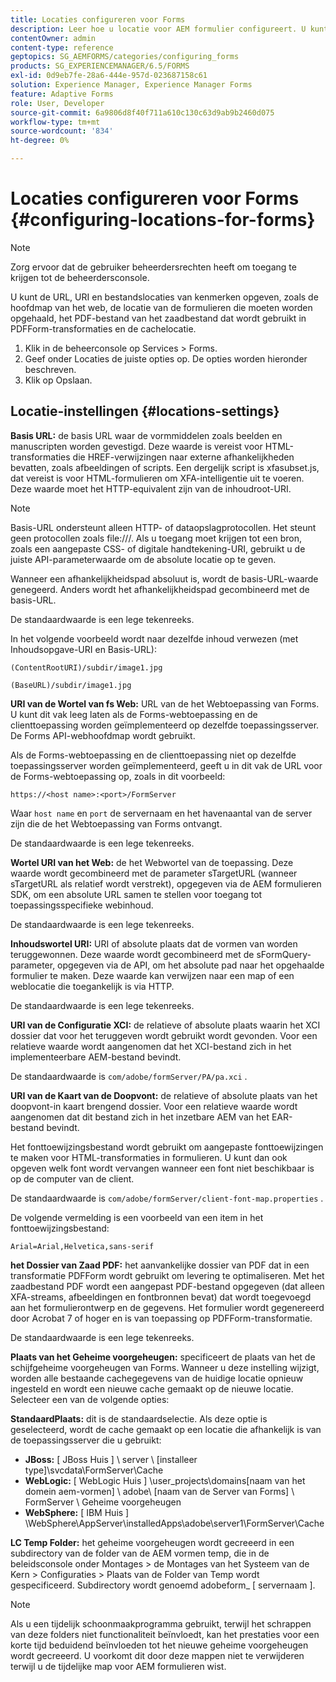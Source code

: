 ```yaml
---
title: Locaties configureren voor Forms
description: Leer hoe u locatie voor AEM formulier configureert. U kunt de bestandslocaties van kenmerken, de locatie van het formulier, het zaadbestand en de cachelocatie opgeven.
contentOwner: admin
content-type: reference
geptopics: SG_AEMFORMS/categories/configuring_forms
products: SG_EXPERIENCEMANAGER/6.5/FORMS
exl-id: 0d9eb7fe-28a6-444e-957d-023687158c61
solution: Experience Manager, Experience Manager Forms
feature: Adaptive Forms
role: User, Developer
source-git-commit: 6a9806d8f40f711a610c130c63d9ab9b2460d075
workflow-type: tm+mt
source-wordcount: '834'
ht-degree: 0%

---
```


# Locaties configureren voor Forms {#configuring-locations-for-forms}

>[!NOTE]
> 
> Zorg ervoor dat de gebruiker beheerdersrechten heeft om toegang te krijgen tot de beheerdersconsole.

U kunt de URL, URI en bestandslocaties van kenmerken opgeven, zoals de hoofdmap van het web, de locatie van de formulieren die moeten worden opgehaald, het PDF-bestand van het zaadbestand dat wordt gebruikt in PDFForm-transformaties en de cachelocatie.

1. Klik in de beheerconsole op Services > Forms.
1. Geef onder Locaties de juiste opties op. De opties worden hieronder beschreven.
1. Klik op Opslaan.

## Locatie-instellingen {#locations-settings}

**Basis URL:** de basis URL waar de vormmiddelen zoals beelden en manuscripten worden gevestigd. Deze waarde is vereist voor HTML-transformaties die HREF-verwijzingen naar externe afhankelijkheden bevatten, zoals afbeeldingen of scripts. Een dergelijk script is xfasubset.js, dat vereist is voor HTML-formulieren om XFA-intelligentie uit te voeren. Deze waarde moet het HTTP-equivalent zijn van de inhoudroot-URI.

>[!NOTE]
>
>Basis-URL ondersteunt alleen HTTP- of dataopslagprotocollen. Het steunt geen protocollen zoals file:///. Als u toegang moet krijgen tot een bron, zoals een aangepaste CSS- of digitale handtekening-URI, gebruikt u de juiste API-parameterwaarde om de absolute locatie op te geven.

Wanneer een afhankelijkheidspad absoluut is, wordt de basis-URL-waarde genegeerd. Anders wordt het afhankelijkheidspad gecombineerd met de basis-URL.

De standaardwaarde is een lege tekenreeks.

In het volgende voorbeeld wordt naar dezelfde inhoud verwezen (met Inhoudsopgave-URI en Basis-URL):

`(ContentRootURI)/subdir/image1.jpg`

`(BaseURL)/subdir/image1.jpg`

**URI van de Wortel van fs Web:** URL van de het Webtoepassing van Forms. U kunt dit vak leeg laten als de Forms-webtoepassing en de clienttoepassing worden geïmplementeerd op dezelfde toepassingsserver. De Forms API-webhoofdmap wordt gebruikt.

Als de Forms-webtoepassing en de clienttoepassing niet op dezelfde toepassingsserver worden geïmplementeerd, geeft u in dit vak de URL voor de Forms-webtoepassing op, zoals in dit voorbeeld:

`https://<host name>:<port>/FormServer`

Waar `host name` en `port` de servernaam en het havenaantal van de server zijn die de het Webtoepassing van Forms ontvangt.

De standaardwaarde is een lege tekenreeks.

**Wortel URI van het Web:** de het Webwortel van de toepassing. Deze waarde wordt gecombineerd met de parameter sTargetURL (wanneer sTargetURL als relatief wordt verstrekt), opgegeven via de AEM formulieren SDK, om een absolute URL samen te stellen voor toegang tot toepassingsspecifieke webinhoud.

De standaardwaarde is een lege tekenreeks.

**Inhoudswortel URI:** URI of absolute plaats dat de vormen van worden teruggewonnen. Deze waarde wordt gecombineerd met de sFormQuery-parameter, opgegeven via de API, om het absolute pad naar het opgehaalde formulier te maken. Deze waarde kan verwijzen naar een map of een weblocatie die toegankelijk is via HTTP.

De standaardwaarde is een lege tekenreeks.

**URI van de Configuratie XCI:** de relatieve of absolute plaats waarin het XCI dossier dat voor het teruggeven wordt gebruikt wordt gevonden. Voor een relatieve waarde wordt aangenomen dat het XCI-bestand zich in het implementeerbare AEM-bestand bevindt.

De standaardwaarde is `com/adobe/formServer/PA/pa.xci` .

**URI van de Kaart van de Doopvont:** de relatieve of absolute plaats van het doopvont-in kaart brengend dossier. Voor een relatieve waarde wordt aangenomen dat dit bestand zich in het inzetbare AEM van het EAR-bestand bevindt.

Het fonttoewijzingsbestand wordt gebruikt om aangepaste fonttoewijzingen te maken voor HTML-transformaties in formulieren. U kunt dan ook opgeven welk font wordt vervangen wanneer een font niet beschikbaar is op de computer van de client.

De standaardwaarde is `com/adobe/formServer/client-font-map.properties` .

De volgende vermelding is een voorbeeld van een item in het fonttoewijzingsbestand:

`Arial=Arial,Helvetica,sans-serif`

**het Dossier van Zaad PDF:** het aanvankelijke dossier van PDF dat in een transformatie PDFForm wordt gebruikt om levering te optimaliseren. Met het zaadbestand PDF wordt een aangepast PDF-bestand opgegeven (dat alleen XFA-streams, afbeeldingen en fontbronnen bevat) dat wordt toegevoegd aan het formulierontwerp en de gegevens. Het formulier wordt gegenereerd door Acrobat 7 of hoger en is van toepassing op PDFForm-transformatie.

De standaardwaarde is een lege tekenreeks.

**Plaats van het Geheime voorgeheugen:** specificeert de plaats van het de schijfgeheime voorgeheugen van Forms. Wanneer u deze instelling wijzigt, worden alle bestaande cachegegevens van de huidige locatie opnieuw ingesteld en wordt een nieuwe cache gemaakt op de nieuwe locatie. Selecteer een van de volgende opties:

**StandaardPlaats:** dit is de standaardselectie. Als deze optie is geselecteerd, wordt de cache gemaakt op een locatie die afhankelijk is van de toepassingsserver die u gebruikt:

* **JBoss:** [ JBoss Huis ] \ server \ [installeer type]\svcdata\FormServer\Cache
* **WebLogic:** [ WebLogic Huis ] \user_projects\domains\[naam van het domein aem-vormen] \ adobe\ [naam van de Server van Forms] \ FormServer \ Geheime voorgeheugen
* **WebSphere:** [ IBM Huis ] \WebSphere\AppServer\installedApps\adobe\server1\FormServer\Cache

**LC Temp Folder:** het geheime voorgeheugen wordt gecreeerd in een subdirectory van de folder van de AEM vormen temp, die in de beleidsconsole onder Montages > de Montages van het Systeem van de Kern > Configuraties > Plaats van de Folder van Temp wordt gespecificeerd. Subdirectory wordt genoemd adobeform_ [ servernaam ].

>[!NOTE]
>
>Als u een tijdelijk schoonmaakprogramma gebruikt, terwijl het schrappen van deze folders niet functionaliteit beïnvloedt, kan het prestaties voor een korte tijd beduidend beïnvloeden tot het nieuwe geheime voorgeheugen wordt gecreeerd. U voorkomt dit door deze mappen niet te verwijderen terwijl u de tijdelijke map voor AEM formulieren wist.
